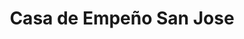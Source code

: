 ---
title: "Casa de Empeño San Jose"
url: /el-progreso/casa-de-empeno-san-jose/
shop: prestamista
---